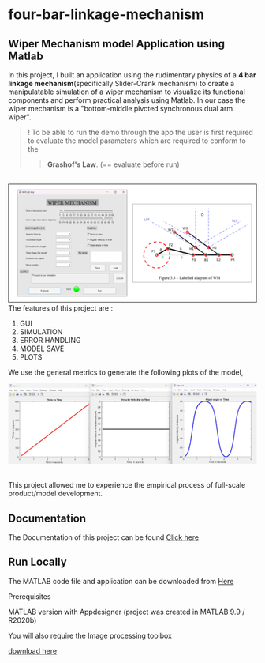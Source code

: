# four-bar-linkage-mechanism
## Wiper Mechanism model Application using Matlab

In this project, I built an application using the rudimentary physics of a **4 bar linkage mechanism**(specifically Slider-Crank mechanism) to create a manipulatable simulation of a wiper mechanism to visualize its functional components and perform practical analysis using Matlab. In our case the wiper mechanism 
is a "bottom-middle pivoted synchronous dual arm wiper".


> ! To be able to run the demo through the app the user is first required to evaluate the model parameters which are required to conform to the 
>>**Grashof's Law**. (== evaluate before run)

\
![Demo](Images/Demo.png)
\
The features of this project are :
1. GUI
2. SIMULATION
3. ERROR HANDLING
4. MODEL SAVE
5. PLOTS

We use the general metrics to generate the following plots of the model,

![Alt text](Images/Analysis%20Graphs.jpg)

\
This project allowed me to experience the empirical process of full-scale product/model development.

## Documentation

The Documentation of this project can be found [Click here](Report.pdf)

  
## Run Locally



The MATLAB code file and application can be downloaded from [Here](Wiper_Mechanism.mlapp)

Prerequisites

MATLAB version with Appdesigner (project was created in MATLAB 9.9 / R2020b)

You will also require the Image processing toolbox

[download here](https://in.mathworks.com/downloads/web_downloads/)
